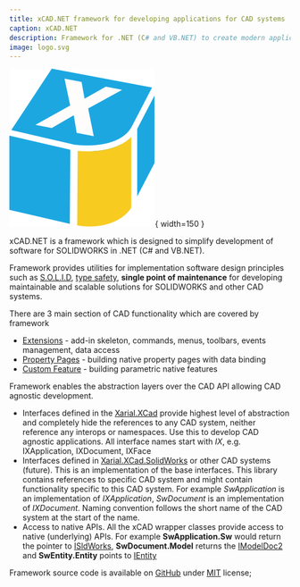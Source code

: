 ```yaml
---
title: xCAD.NET framework for developing applications for CAD systems
caption: xCAD.NET
description: Framework for .NET (C# and VB.NET) to create modern application for CAD systems (SOLIDWORKS)
image: logo.svg
---
```

![xCAD.NET framework](logo.svg){ width=150 }

xCAD.NET is a framework which is designed to simplify development of software for SOLIDWORKS in .NET (C# and VB.NET).

Framework provides utilities for implementation software design principles such as [S.O.L.I.D](https://en.wikipedia.org/wiki/SOLID), [type safety](https://en.wikipedia.org/wiki/Type_safety), **single point of maintenance** for developing maintainable and scalable solutions for SOLIDWORKS and other CAD systems.

There are 3 main section of CAD functionality which are covered by framework

* [Extensions](extensions) - add-in skeleton, commands, menus, toolbars, events management, data access
* [Property Pages](property-pages) - building native property pages with data binding
* [Custom Feature](custom-features) - building parametric native features

Framework enables the abstraction layers over the CAD API allowing CAD agnostic development.

* Interfaces defined in the [Xarial.XCad](https://www.nuget.org/packages/Xarial.XCad/) provide highest level of abstraction and completely hide the references to any CAD system, neither reference any interops or namespaces. Use this to develop CAD agnostic applications. All interface names start with *IX*, e.g. IXApplication, IXDocument, IXFace
* Interfaces defined in [Xarial.XCad.SolidWorks](https://www.nuget.org/packages/Xarial.XCad.SolidWorks/) or other CAD systems (future). This is an implementation of the base interfaces. This library contains references to specific CAD system and might contain functionality specific to this CAD system. For example *SwApplication* is an implementation of *IXApplication*, *SwDocument* is an implementation of *IXDocument*. Naming convention follows the short name of the CAD system at the start of the name.
* Access to native APIs. All the xCAD wrapper classes provide access to native (underlying) APIs. For example **SwApplication.Sw** would return the pointer to [ISldWorks](http://help.solidworks.com/2012/english/api/sldworksapi/solidworks.interop.sldworks~solidworks.interop.sldworks.isldworks.html), **SwDocument.Model** returns the [IModelDoc2](http://help.solidworks.com/2012/english/api/sldworksapi/solidworks.interop.sldworks~solidworks.interop.sldworks.imodeldoc2.html) and **SwEntity.Entity** points to [IEntity](http://help.solidworks.com/2012/english/api/sldworksapi/solidworks.interop.sldworks~solidworks.interop.sldworks.ientity.html)

Framework source code is available on [GitHub](https://github.com/xarial/xcad) under [MIT](license) license;